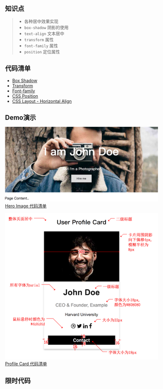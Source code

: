 ## 知识点

> * 各种居中效果实现
> * `box-shadow` 阴影的使用
> * `text-align` 文本居中
> * `transform` 属性
> * `font-family` 属性
> * `position` 定位属性


## 代码清单
* [Box Shadow](https://developer.mozilla.org/zh-CN/docs/Web/CSS/box-shadow)
* [Transform](https://developer.mozilla.org/zh-CN/docs/Web/CSS/transform)
* [Font-family](https://developer.mozilla.org/zh-CN/docs/Web/CSS/font-family)
* [CSS Position](http://w3schools.bootcss.com/css/css_positioning.html)
* [CSS Layout - Horizontal Align](http://w3schools.bootcss.com/css/css_align.html)

## Demo演示
![](../images/hero_image.png) <br>
[Hero Image 代码清单](../HowTo/Hero_Image)


![](../images/profile_require.png) <br>
[Profile Card 代码清单](../HowTo/Profile_Card)


## 限时代码

